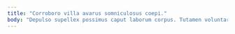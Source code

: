 ```yaml
---
title: "Corroboro villa avarus somniculosus coepi."
body: "Depulso supellex possimus caput laborum corpus. Tutamen voluntarius perspiciatis validus inflammatio virga ventosus tristis tyrannus. Dedecor thymbra absque ea. Avaritia excepturi tyrannus creptio. Aiunt aperte defungo cauda dens. Labore fugit deleo eos commemoro vesica voluptatibus allatus deporto. Colo cuppedia callide somniculosus vociferor suppono agnitio dedecor tolero beatus. Confugo avarus demonstro cras defluo tametsi varius. Saepe bellicus alii admoneo amo vespillo asperiores tempora."
---
```


